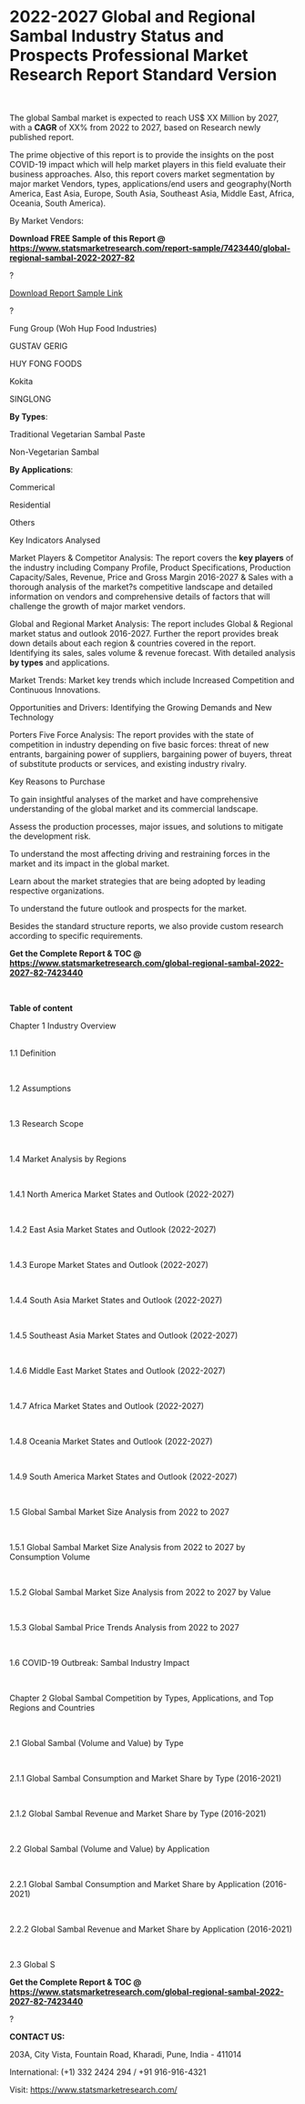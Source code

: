 <h1>2022-2027 Global and Regional Sambal Industry Status and Prospects Professional Market Research Report Standard Version</h1><br/><p>The global Sambal market is expected to reach US$ XX Million by 2027, with a <strong>CAGR</strong> of XX% from 2022 to 2027, based on Research newly published report.</p>
 
 
 
 <p>The prime objective of this report is to provide the insights on the post COVID-19 impact which will help market players in this field evaluate their business approaches. Also, this report covers market segmentation by major market Vendors, types, applications/end users and geography(North America, East Asia, Europe, South Asia, Southeast Asia, Middle East, Africa, Oceania, South America).</p>
 
 
 
 <p>By Market Vendors:</p>
 
 
 
 <div><b>Download FREE Sample of this Report @ <a href="https://www.statsmarketresearch.com/download-free-sample/7423440/global-regional-sambal-2022-2027-82">https://www.statsmarketresearch.com/report-sample/7423440/global-regional-sambal-2022-2027-82</a></b></div>
 
 
 
 <p>? </p>
 
 
 
 <p><a href="https://www.statsmarketresearch.com/download-free-sample/7423440/global-regional-sambal-2022-2027-82">Download Report Sample Link</a></p>
 
 
 
 <p>? </p>
 
 
 
 <p>Fung Group (Woh Hup Food Industries)</p>
 
 
 
 <p>GUSTAV GERIG</p>
 
 
 
 <p>HUY FONG FOODS</p>
 
 
 
 <p>Kokita</p>
 
 
 
 <p>SINGLONG</p>
 
 
 
 <p><strong>By Types</strong>:</p>
 
 
 
 <p>Traditional Vegetarian Sambal Paste</p>
 
 
 
 <p>Non-Vegetarian Sambal</p>
 
 
 
 <p><strong><strong>By Applications</strong></strong>:</p>
 
 
 
 <p>Commerical</p>
 
 
 
 <p>Residential</p>
 
 
 
 <p>Others</p>
 
 
 
 <p>Key Indicators Analysed</p>
 
 
 
 <p>Market Players & Competitor Analysis: The report covers the <strong>key players</strong> of the industry including Company Profile, Product Specifications, Production Capacity/Sales, Revenue, Price and Gross Margin 2016-2027 & Sales with a thorough analysis of the market?s competitive landscape and detailed information on vendors and comprehensive details of factors that will challenge the growth of major market vendors.</p>
 
 
 
 <p>Global and Regional Market Analysis: The report includes Global & Regional market status and outlook 2016-2027. Further the report provides break down details about each region & countries covered in the report. Identifying its sales, sales volume & revenue forecast. With detailed analysis <strong>by types</strong> and applications.</p>
 
 
 
 <p>Market Trends: Market key trends which include Increased Competition and Continuous Innovations.</p>
 
 
 
 <p>Opportunities and Drivers: Identifying the Growing Demands and New Technology</p>
 
 
 
 <p>Porters Five Force Analysis: The report provides with the state of competition in industry depending on five basic forces: threat of new entrants, bargaining power of suppliers, bargaining power of buyers, threat of substitute products or services, and existing industry rivalry.</p>
 
 
 
 <p>Key Reasons to Purchase</p>
 
 
 
 <p>To gain insightful analyses of the market and have comprehensive understanding of the global market and its commercial landscape.</p>
 
 
 
 <p>Assess the production processes, major issues, and solutions to mitigate the development risk.</p>
 
 
 
 <p>To understand the most affecting driving and restraining forces in the market and its impact in the global market.</p>
 
 
 
 <p>Learn about the market strategies that are being adopted by leading respective organizations.</p>
 
 
 
 <p>To understand the future outlook and prospects for the market.</p>
 
 
 
 <p>Besides the standard structure reports, we also provide custom research according to specific requirements.</p>
 
 
 
 <div><b>Get the Complete Report & TOC @ <a href="https://www.statsmarketresearch.com/global-regional-sambal-2022-2027-82-7423440">https://www.statsmarketresearch.com/global-regional-sambal-2022-2027-82-7423440</a></b></div>
 
 
 
 <p><br />
 
 <b>Table of content</b></p>
 
 
 
 <p>Chapter 1 Industry Overview<br />
 
 <br />
 
 1.1 Definition<br />
 
 <br />
 
 1.2 Assumptions<br />
 
 <br />
 
 1.3 Research Scope<br />
 
 <br />
 
 1.4 Market Analysis by Regions<br />
 
 <br />
 
 1.4.1 North America Market States and Outlook (2022-2027)<br />
 
 <br />
 
 1.4.2 East Asia Market States and Outlook (2022-2027)<br />
 
 <br />
 
 1.4.3 Europe Market States and Outlook (2022-2027)<br />
 
 <br />
 
 1.4.4 South Asia Market States and Outlook (2022-2027)<br />
 
 <br />
 
 1.4.5 Southeast Asia Market States and Outlook (2022-2027)<br />
 
 <br />
 
 1.4.6 Middle East Market States and Outlook (2022-2027)<br />
 
 <br />
 
 1.4.7 Africa Market States and Outlook (2022-2027)<br />
 
 <br />
 
 1.4.8 Oceania Market States and Outlook (2022-2027)<br />
 
 <br />
 
 1.4.9 South America Market States and Outlook (2022-2027)<br />
 
 <br />
 
 1.5 Global Sambal Market Size Analysis from 2022 to 2027<br />
 
 <br />
 
 1.5.1 Global Sambal Market Size Analysis from 2022 to 2027 by Consumption Volume<br />
 
 <br />
 
 1.5.2 Global Sambal Market Size Analysis from 2022 to 2027 by Value<br />
 
 <br />
 
 1.5.3 Global Sambal Price Trends Analysis from 2022 to 2027<br />
 
 <br />
 
 1.6 COVID-19 Outbreak: Sambal Industry Impact<br />
 
 <br />
 
 Chapter 2 Global Sambal Competition by Types, Applications, and Top Regions and Countries<br />
 
 <br />
 
 2.1 Global Sambal (Volume and Value) by Type<br />
 
 <br />
 
 2.1.1 Global Sambal Consumption and Market Share by Type (2016-2021)<br />
 
 <br />
 
 2.1.2 Global Sambal Revenue and Market Share by Type (2016-2021)<br />
 
 <br />
 
 2.2 Global Sambal (Volume and Value) by Application<br />
 
 <br />
 
 2.2.1 Global Sambal Consumption and Market Share by Application (2016-2021)<br />
 
 <br />
 
 2.2.2 Global Sambal Revenue and Market Share by Application (2016-2021)<br />
 
 <br />
 
 2.3 Global S</p>
 
 
 
 <div><b>Get the Complete Report & TOC @ <a href="https://www.statsmarketresearch.com/global-regional-sambal-2022-2027-82-7423440">https://www.statsmarketresearch.com/global-regional-sambal-2022-2027-82-7423440</a></b></div>
 
 
 
 <p>? </p>
 
 
 
 <p><b>CONTACT US:</b><br />
 
 203A, City Vista, Fountain Road, Kharadi, Pune, India - 411014<br />
 
 International: (+1) 332 2424 294 / +91 916-916-4321<br />
 
 Visit: <a href="https://www.statsmarketresearch.com/">https://www.statsmarketresearch.com/</a></p>